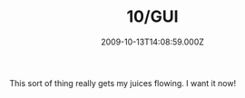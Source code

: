 ﻿---
coverImage: /images/fallback-post-header.png
date: '2009-10-13T14:08:59.000Z'
tags:
  - cool
  - os
  - technology
  - video
title: 10/GUI
oldUrl: /fun-amp-videos/10gui
---

This sort of thing really gets my juices flowing. I want it now!<!-- more -->
